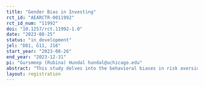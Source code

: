 ```yaml
---
title: "Gender Bias in Investing"
rct_id: "AEARCTR-0011992"
rct_id_num: "11992"
doi: "10.1257/rct.11992-1.0"
date: "2023-08-25"
status: "in_development"
jel: "D81, G11, J16"
start_year: "2023-08-26"
end_year: "2023-12-31"
pi: "Gursmeep (Rubina) Hundal hundal@uchicago.edu"
abstract: "This study delves into the behavioral biases in risk aversion measurements, specifically focusing on differences by gender. Using online platforms like MTurk and Prolific, we aim to gather insights from participants across the United States, Denmark, and India. By presenting them with a series of investment choices and lottery options, we seek to understand the underlying factors that might influence their decisions. An added layer of the experiment involves priming participants with thoughts of authority figures, and assessing if this alters their risk preferences. The overarching goal is to investigate if there is a systematic mismeasurement in risk preferences based on gender and if societal norms across different geographies accentuate this potential discrepancy. The outcomes of this study can provide valuable insights into gender gaps in financial decision-making and inform future policies to address these disparities."
layout: registration
---
```


